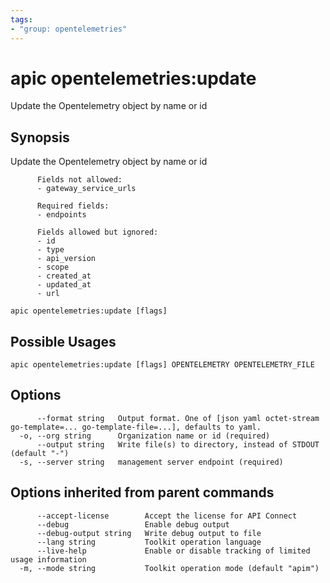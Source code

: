 ```yaml
---
tags:
- "group: opentelemetries"
---
```

# apic opentelemetries:update

Update the Opentelemetry object by name or id

## Synopsis

Update the Opentelemetry object by name or id
          
          Fields not allowed:
          - gateway_service_urls
          
          Required fields:
          - endpoints
          
          Fields allowed but ignored:
          - id
          - type
          - api_version
          - scope
          - created_at
          - updated_at
          - url

```
apic opentelemetries:update [flags]
```

## Possible Usages

```
apic opentelemetries:update [flags] OPENTELEMETRY OPENTELEMETRY_FILE
```

## Options

```
      --format string   Output format. One of [json yaml octet-stream go-template=... go-template-file=...], defaults to yaml.
  -o, --org string      Organization name or id (required)
      --output string   Write file(s) to directory, instead of STDOUT (default "-")
  -s, --server string   management server endpoint (required)
```

## Options inherited from parent commands

```
      --accept-license        Accept the license for API Connect
      --debug                 Enable debug output
      --debug-output string   Write debug output to file
      --lang string           Toolkit operation language
      --live-help             Enable or disable tracking of limited usage information
  -m, --mode string           Toolkit operation mode (default "apim")
```
